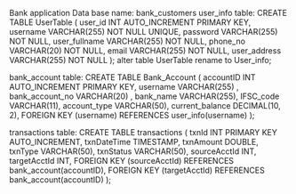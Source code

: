 Bank application
Data base name: bank_customers
user_info table:
CREATE TABLE UserTable (
    user_id INT AUTO_INCREMENT PRIMARY KEY,
    username VARCHAR(255) NOT NULL UNIQUE,
    password VARCHAR(255) NOT NULL,
    user_fullname VARCHAR(255) NOT NULL,
    phone_no VARCHAR(20) NOT NULL,
    email VARCHAR(255) NOT NULL,
    user_address VARCHAR(255) NOT NULL
);
alter table UserTable rename to User_info;

bank_account table:
CREATE TABLE Bank_Account (
    accountID INT AUTO_INCREMENT PRIMARY KEY,
    username VARCHAR(255) ,
    bank_account_no VARCHAR(20) ,
    bank_name VARCHAR(255),
    IFSC_code VARCHAR(11),
    account_type VARCHAR(50),
    current_balance DECIMAL(10, 2),
    FOREIGN KEY (username) REFERENCES user_info(username)
);

transactions table:
CREATE TABLE transactions (
    txnId INT PRIMARY KEY AUTO_INCREMENT,
    txnDateTime TIMESTAMP,
    txnAmount DOUBLE,
    txnType VARCHAR(50),
    txnStatus VARCHAR(50),
    sourceAcctId INT,
    targetAcctId INT,
    FOREIGN KEY (sourceAcctId) REFERENCES bank_account(accountID),
    FOREIGN KEY (targetAcctId) REFERENCES bank_account(accountID)
);
